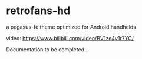 # retrofans-hd
a pegasus-fe theme optimized for Android handhelds

video: https://www.bilibili.com/video/BV1ze4y1r7YC/

Documentation to be completed...
